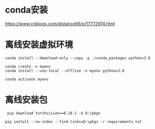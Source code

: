 # conda安装
https://www.cnblogs.com/distance66/p/17772974.html

# 离线安装虚拟环境
```
conda install --download-only --copy -p ./conda_packages python=3.8
```
```
conda create -n myenv
conda install --use-local --offline -n myenv python=3.8
```
```
conda activate myenv
```

# 离线安装包
```
 pip download torchvision==0.18.1 -d D:\pkgs
```
```
pip install --no-index --find-links=D:\pkgs -r requirements.txt 
```

